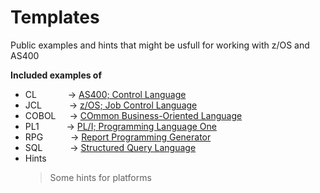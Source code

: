 # Templates

Public examples and hints that might be usfull for working with z/OS and AS400 

**Included examples of**
- CL  &emsp;&emsp;&emsp;    -&gt; [AS400; Control Language](https://www.ibm.com/docs/en/i/7.2?topic=programming-control-language)
- JCL &emsp; &nbsp;&emsp;   -&gt; [z/OS; Job Control Language](https://www.ibm.com/docs/en/zos-basic-skills?topic=sdsf-what-is-jcl)
- COBOL  &emsp;             -&gt; [COmmon Business-Oriented Language](https://www.ibm.com/docs/en/i/7.2?topic=languages-cobol)
- PL1  &emsp; &nbsp;&emsp;  -&gt; [PL/I; Programming Language One](https://www.ibm.com/products/pli-compiler-zos)
- RPG  &emsp; &nbsp;&emsp;  -&gt; [Report Programming Generator](https://www.ibm.com/docs/en/i/7.2?topic=languages-rpg)
- SQL  &emsp; &nbsp;&emsp;  -&gt; [Structured Query Language](https://www.ibm.com/docs/en/developer-for-zos/14.0?topic=support-what-is-sql)
- Hints
  >
  >  Some hints for platforms
  >







